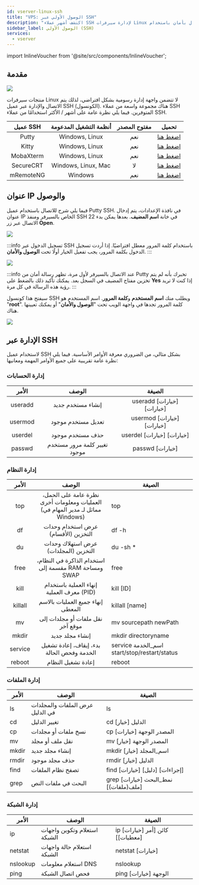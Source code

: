 ```yaml
---
id: vserver-linux-ssh
title: "VPS: الوصول الأولي عبر SSH"
description: "اكتشف أشهر عملاء SSH لإدارة سيرفرات Linux عبر الكونسول وتعلم كيفية الاتصال بأمان باستخدام Putty → تعلّم المزيد الآن"
sidebar_label: الوصول الأولي (SSH)
services:
  - vserver
---
```


import InlineVoucher from '@site/src/components/InlineVoucher';

## مقدمة

![](https://screensaver01.zap-hosting.com/index.php/s/TYEHE38gNQoFjBx/download/ssh_connect.gif)

منتجات سيرفرات Linux لا تتضمن واجهة إدارة رسومية بشكل افتراضي، لذلك يتم الاتصال والإدارة عبر عميل SSH (الكونسول). هناك مجموعة واسعة من عملاء SSH المتوفرين. فيما يلي نظرة عامة على أشهر / الأكثر استخدامًا من عملاء SSH.

| عميل SSH | أنظمة التشغيل المدعومة | مفتوح المصدر |                           تحميل                           |
| :--------: | :--------------------------: | :---------: | :----------------------------------------------------------: |
|   Putty    |        Windows, Linux        |     نعم      |               [اضغط هنا](https://www.putty.org/)                |
|   Kitty    |        Windows, Linux        |     نعم      |        [اضغط هنا](http://www.9bis.net/kitty/)                   |
| MobaXterm  |        Windows, Linux        |     نعم      |           [اضغط هنا](https://mobaxterm.mobatek.net/)            |
| SecureCRT  |     Windows, Linux, Mac      |    لا     | [اضغط هنا](https://www.vandyke.com/cgi-bin/releases.php?product=securecrt) |
| mRemoteNG  |           Windows            |     نعم      |           [اضغط هنا](https://mremoteng.org/download)            |


<InlineVoucher />

## عنوان IP والوصول

فيما يلي شرح للاتصال باستخدام عميل Putty SSH. في نافذة الإعدادات، يتم إدخال عنوان IP الخاص بالسيرفر ومنفذ SSH 22 في خانة **اسم المضيف**. بعدها يمكن بدء الاتصال عبر زر **Open**.

![](https://screensaver01.zap-hosting.com/index.php/s/wyfbo8dENbX3T9E/preview)

:::info
تسجيل الدخول عبر SSH باستخدام كلمة المرور معطل افتراضيًا. إذا أردت تسجيل الدخول بكلمة المرور، يجب تفعيل الخيار أولًا تحت **الوصول والأمان**.
:::

![](https://screensaver01.zap-hosting.com/index.php/s/N7ZL8MZfe55T7zR/preview)

:::info
عند الاتصال بالسيرفر لأول مرة، تظهر رسالة أمان من Putty تخبرك بأنه لم يتم تخزين مفتاح المضيف في السجل بعد. يمكنك تأكيد ذلك بالضغط على **Yes** إذا كنت لا تريد رؤية هذه الرسالة في كل مرة.
:::

 

سيفتح هذا كونسول SSH ويطلب منك **اسم المستخدم** و**كلمة المرور**. اسم المستخدم هو "**root**". كلمة المرور تجدها في واجهة الويب تحت "**الوصول والأمان**" أو يمكنك تعيينها هناك.

![](https://screensaver01.zap-hosting.com/index.php/s/X8ykHmkYFa826aM/preview)

## الإدارة عبر SSH

لاستخدام عميل SSH بشكل مثالي، من الضروري معرفة الأوامر الأساسية. فيما يلي نظرة عامة تقريبية على جميع الأوامر المهمة ومعانيها:

### إدارة الحسابات

| الأمر  |                الوصف                |            الصيغة            |
| :-----: | :----------------------------------------: | :--------------------------: |
| useradd |          إنشاء مستخدم جديد          | useradd [خيارات] [خيارات] |
| usermod |      تعديل مستخدم موجود       | usermod [خيارات] [خيارات] |
| userdel |        حذف مستخدم موجود        | userdel [خيارات] [خيارات] |
| passwd  | تغيير كلمة مرور مستخدم موجود |      passwd [خيارات]       |

### إدارة النظام

| الأمر  |                         الوصف                         | الصيغة                                       |
| :-----: | :----------------------------------------------------------: | -------------------------------------------- |
|   top   | نظرة عامة على الحمل، العمليات ومعلومات أخرى (مماثل لـ مدير المهام في Windows)  | top                                          |
|   df    |            عرض استخدام وحدات التخزين (الأقسام)            | df -h                                        |
|   du    |          عرض استهلاك وحدات التخزين (المجلدات)           | du -sh *                                     |
|  free   | استخدام الذاكرة في النظام، مقسمة إلى RAM ومساحة SWAP | free                                         |
|  kill   |  إنهاء العملية باستخدام معرف العملية (PID)   | kill [ID]                                    |
| killall |        إنهاء جميع العمليات بالاسم المعطى        | killall [name]                               |
|   mv    |       نقل ملفات أو مجلدات إلى موقع آخر        | mv sourcepath newPath                        |
|  mkdir  |                    إنشاء مجلد جديد                    | mkdir directoryname                          |
| service |    بدء، إيقاف، إعادة تشغيل الخدمة وفحص الحالة     | service اسم_الخدمة start/stop/restart/status |
| reboot  |                      إعادة تشغيل النظام                        | reboot                                       |

### إدارة الملفات

| الأمر | الوصف | الصيغة |
| ------ | ------------------------------------------ | ---------------------------------------- |
| ls | عرض الملفات والمجلدات في الدليل | ls |
| cd | تغيير الدليل | cd [خيار] الدليل |
| cp | نسخ ملفات أو مجلدات | cp [خيارات] المصدر الوجهة |
| mv | نقل ملف أو مجلد | mv [خيار] المصدر الوجهة |
| mkdir | إنشاء مجلد جديد | mkdir [خيار] اسم_المجلد |
| rmdir | حذف مجلد موجود | rmdir [خيار] الدليل |
| find | تصفح نظام الملفات | find [خيارات] [دليل] [إجراءات] |
| grep | البحث في ملفات النص | grep [خيارات] نمط_البحث [ملف(ملفات)] |

### إدارة الشبكة

| الأمر | الوصف | الصيغة |
| -------- | ------------------------------------------------- | ----------------------------------------- |
| ip | استعلام وتكوين واجهات الشبكة | ip [خيارات] كائن [أمر [معطيات]] |
| netstat | استعلام حالة واجهات الشبكة | netstat [خيارات] |
| nslookup | استعلام معلومات DNS | nslookup |
| ping | فحص اتصال الشبكة | ping [خيارات] الوجهة |

<InlineVoucher />